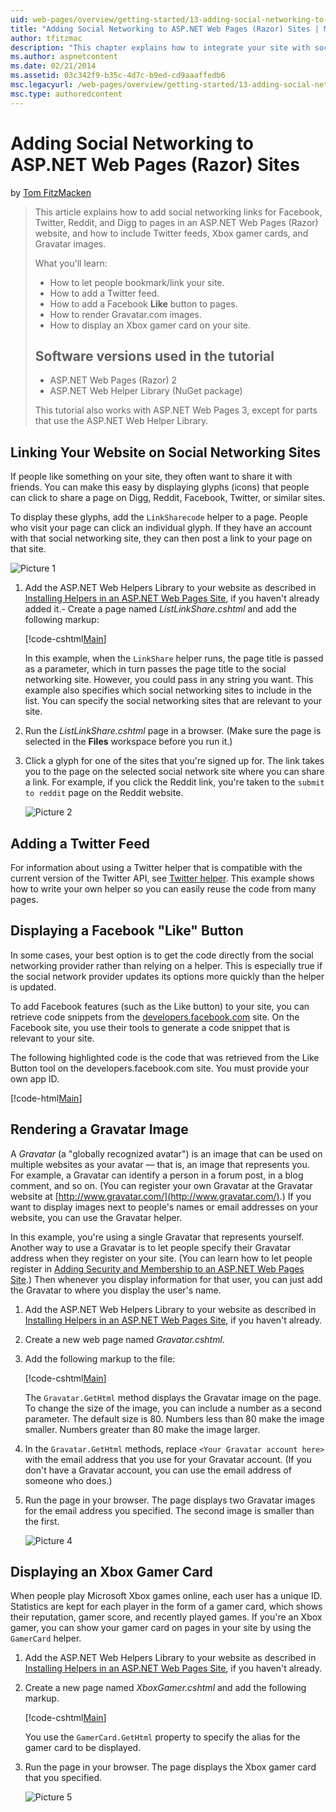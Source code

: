 ```yaml
---
uid: web-pages/overview/getting-started/13-adding-social-networking-to-your-web-site
title: "Adding Social Networking to ASP.NET Web Pages (Razor) Sites | Microsoft Docs"
author: tfitzmac
description: "This chapter explains how to integrate your site with social networking services. In this chapter, you'll learn how to let people bookmark/link your website..."
ms.author: aspnetcontent
ms.date: 02/21/2014
ms.assetid: 03c342f9-b35c-4d7c-b9ed-cd9aaaffedb6
msc.legacyurl: /web-pages/overview/getting-started/13-adding-social-networking-to-your-web-site
msc.type: authoredcontent
---
```

Adding Social Networking to ASP.NET Web Pages (Razor) Sites
====================
by [Tom FitzMacken](https://github.com/tfitzmac)

> This article explains how to add social networking links for Facebook, Twitter, Reddit, and Digg to pages in an ASP.NET Web Pages (Razor) website, and how to include Twitter feeds, Xbox gamer cards, and Gravatar images.
> 
> What you'll learn:
> 
> - How to let people bookmark/link your site.
> - How to add a Twitter feed.
> - How to add a Facebook **Like** button to pages.
> - How to render Gravatar.com images.
> - How to display an Xbox gamer card on your site.
>   
> 
> ## Software versions used in the tutorial
> 
> 
> - ASP.NET Web Pages (Razor) 2
> - ASP.NET Web Helper Library (NuGet package)
>   
> 
> This tutorial also works with ASP.NET Web Pages 3, except for parts that use the ASP.NET Web Helper Library.


<a id="Linking_Your_Website"></a>
## Linking Your Website on Social Networking Sites

If people like something on your site, they often want to share it with friends. You can make this easy by displaying glyphs (icons) that people can click to share a page on Digg, Reddit, Facebook, Twitter, or similar sites.

To display these glyphs, add the `LinkSharecode` helper to a page. People who visit your page can click an individual glyph. If they have an account with that social networking site, they can then post a link to your page on that site.

![Picture 1](13-adding-social-networking-to-your-web-site/_static/image1.jpg)

1. Add the ASP.NET Web Helpers Library to your website as described in [Installing Helpers in an ASP.NET Web Pages Site](https://go.microsoft.com/fwlink/?LinkId=252372), if you haven't already added it.- Create a page named *ListLinkShare.cshtml* and add the following markup:

    [!code-cshtml[Main](13-adding-social-networking-to-your-web-site/samples/sample1.cshtml)]

    In this example, when the `LinkShare` helper runs, the page title is passed as a parameter, which in turn passes the page title to the social networking site. However, you could pass in any string you want. This example also specifies which social networking sites to include in the list. You can specify the social networking sites that are relevant to your site.
2. Run the *ListLinkShare.cshtml* page in a browser. (Make sure the page is selected in the **Files** workspace before you run it.)
3. Click a glyph for one of the sites that you're signed up for. The link takes you to the page on the selected social network site where you can share a link. For example, if you click the Reddit link, you're taken to the `submit to reddit` page on the Reddit website.

     ![Picture 2](13-adding-social-networking-to-your-web-site/_static/image2.jpg)

<a id="Adding_a_Twitter_Feed"></a>
## Adding a Twitter Feed

For information about using a Twitter helper that is compatible with the current version of the Twitter API, see [Twitter helper](../ui-layouts-and-themes/twitter-helper.md). This example shows how to write your own helper so you can easily reuse the code from many pages.

<a id="Displaying_a_Facebook_Button"></a>
## Displaying a Facebook &quot;Like&quot; Button

In some cases, your best option is to get the code directly from the social networking provider rather than relying on a helper. This is especially true if the social network provider updates its options more quickly than the helper is updated.

To add Facebook features (such as the Like button) to your site, you can retrieve code snippets from the [developers.facebook.com](https://developers.facebook.com/) site. On the Facebook site, you use their tools to generate a code snippet that is relevant to your site.

The following highlighted code is the code that was retrieved from the Like Button tool on the developers.facebook.com site. You must provide your own app ID.

[!code-html[Main](13-adding-social-networking-to-your-web-site/samples/sample2.html?highlight=7-14,16-17)]

<a id="Rendering_a_Gravatar_Image"></a>
## Rendering a Gravatar Image

A *Gravatar* (a &quot;globally recognized avatar&quot;) is an image that can be used on multiple websites as your avatar &#8212; that is, an image that represents you. For example, a Gravatar can identify a person in a forum post, in a blog comment, and so on. (You can register your own Gravatar at the Gravatar website at [http://www.gravatar.com/](http://www.gravatar.com/).) If you want to display images next to people's names or email addresses on your website, you can use the Gravatar helper.

In this example, you're using a single Gravatar that represents yourself. Another way to use a Gravatar is to let people specify their Gravatar address when they register on your site. (You can learn how to let people register in [Adding Security and Membership to an ASP.NET Web Pages Site](https://go.microsoft.com/fwlink/?LinkId=202904).) Then whenever you display information for that user, you can just add the Gravatar to where you display the user's name.

1. Add the ASP.NET Web Helpers Library to your website as described in [Installing Helpers in an ASP.NET Web Pages Site](https://go.microsoft.com/fwlink/?LinkId=252372), if you haven't already.
2. Create a new web page named *Gravatar.cshtml*.
3. Add the following markup to the file: 

    [!code-cshtml[Main](13-adding-social-networking-to-your-web-site/samples/sample3.cshtml)]

    The `Gravatar.GetHtml` method displays the Gravatar image on the page. To change the size of the image, you can include a number as a second parameter. The default size is 80. Numbers less than 80 make the image smaller. Numbers greater than 80 make the image larger.
4. In the `Gravatar.GetHtml` methods, replace `<Your Gravatar account here>` with the email address that you use for your Gravatar account. (If you don't have a Gravatar account, you can use the email address of someone who does.)
5. Run the page in your browser. The page displays two Gravatar images for the email address you specified. The second image is smaller than the first. 

    ![Picture 4](13-adding-social-networking-to-your-web-site/_static/image3.jpg)

<a id="Displaying_an_Xbox_Gamer_Card"></a>
## Displaying an Xbox Gamer Card

When people play Microsoft Xbox games online, each user has a unique ID. Statistics are kept for each player in the form of a gamer card, which shows their reputation, gamer score, and recently played games. If you're an Xbox gamer, you can show your gamer card on pages in your site by using the `GamerCard` helper.

1. Add the ASP.NET Web Helpers Library to your website as described in [Installing Helpers in an ASP.NET Web Pages Site](https://go.microsoft.com/fwlink/?LinkId=252372), if you haven't already.
2. Create a new page named *XboxGamer.cshtml* and add the following markup.

    [!code-cshtml[Main](13-adding-social-networking-to-your-web-site/samples/sample4.cshtml)]

    You use the `GamerCard.GetHtml` property to specify the alias for the gamer card to be displayed.
3. Run the page in your browser. The page displays the Xbox gamer card that you specified.

    ![Picture 5](13-adding-social-networking-to-your-web-site/_static/image4.jpg)
